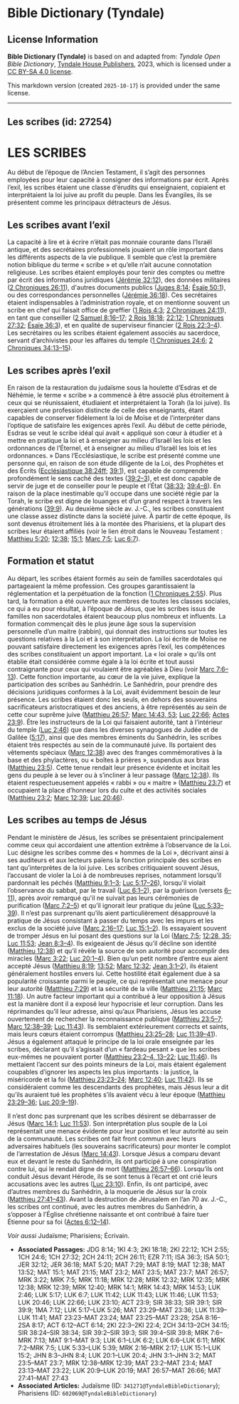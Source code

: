 # Bible Dictionary (Tyndale)

## License Information

**Bible Dictionary (Tyndale)** is based on and adapted from: _Tyndale Open Bible Dictionary_, [Tyndale House Publishers](https://tyndaleopenresources.com/), 2023, which is licensed under a [CC BY-SA 4.0 license](https://creativecommons.org/licenses/by-sa/4.0/legalcode.en).

This markdown version (created `2025-10-17`) is provided under the same license.



--------------------------------

## Les scribes (id: 27254)

LES SCRIBES
===========

Au début de l’époque de l’Ancien Testament, il s’agit des personnes employées pour leur capacité à consigner des informations par écrit. Après l’exil, les scribes étaient une classe d’érudits qui enseignaient, copiaient et interprétaient la loi juive au profit du peuple. Dans les Évangiles, ils se présentent comme les principaux détracteurs de Jésus.

Les scribes avant l’exil
------------------------

La capacité à lire et à écrire n’était pas monnaie courante dans l’Israël antique, et des secrétaires professionnels jouaient un rôle important dans les différents aspects de la vie publique. Il semble que c’est la première notion biblique du terme « scribe » et qu’elle n’ait aucune connotation religieuse. Les scribes étaient employés pour tenir des comptes ou mettre par écrit des informations juridiques ([Jérémie 32:12](https://ref.ly/Jer32:12)), des données militaires ([2 Chroniques 26:11](https://ref.ly/2Chr26:11)), d'autres documents publics ([Juges 8:14](https://ref.ly/Judg8:14); [Ésaïe 50:1](https://ref.ly/Isa50:1)), ou des correspondances personnelles ([Jérémie 36:18](https://ref.ly/Jer36:18)). Ces secrétaires étaient indispensables à l’administration royale, et on mentionne souvent un scribe en chef qui faisait office de greffier ([1 Rois 4:3](https://ref.ly/1Kgs4:3); [2 Chroniques 24:11](https://ref.ly/2Chr24:11)), en tant que conseiller ([2 Samuel 8:16–17](https://ref.ly/2Sam8:16-2Sam8:17); [2 Rois 18:18](https://ref.ly/2Kgs18:18); [22:12](https://ref.ly/2Kgs22:12); [1 Chroniques 27:32](https://ref.ly/1Chr27:32); [Ésaïe 36:3](https://ref.ly/Isa36:3)), et en qualité de superviseur financier ([2 Rois 22:3–4](https://ref.ly/2Kgs22:3-2Kgs22:4)). Les secrétaires ou les scribes étaient également associés au sacerdoce, servant d’archivistes pour les affaires du temple ([1 Chroniques 24:6](https://ref.ly/1Chr24:6); [2 Chroniques 34:13–15](https://ref.ly/2Chr34:13-2Chr34:15)).

Les scribes après l’exil
------------------------

En raison de la restauration du judaïsme sous la houlette d’Esdras et de Néhémie, le terme « scribe » a commencé à être associé plus étroitement à ceux qui se réunissaient, étudiaient et interprétaient la Torah (la loi juive). Ils exerçaient une profession distincte de celle des enseignants, étant capables de conserver fidèlement la loi de Moïse et de l’interpréter dans l’optique de satisfaire les exigences après l’exil. Au début de cette période, Esdras se veut le scribe idéal qui avait « appliqué son cœur à étudier et à mettre en pratique la loi et à enseigner au milieu d’Israël les lois et les ordonnances de l’Éternel, et à enseigner au milieu d’Israël les lois et les ordonnances. » Dans l’Ecclésiastique, le scribe est présenté comme une personne qui, en raison de son étude diligente de la Loi, des Prophètes et des Écrits ([Ecclésiastique 38:24ff](https://ref.ly/Sir38:24-Sir38:34); [39:1](https://ref.ly/Sir39:1)), est capable de comprendre profondément le sens caché des textes ([39:2–3](https://ref.ly/Sir39:2-Sir39:3)), et est donc capable de servir de juge et de conseiller pour le peuple et l’État ([38:33](https://ref.ly/Sir38:33); [39:4–8](https://ref.ly/Sir39:4-Sir39:8)). En raison de la place inestimable qu’il occupe dans une société régie par la Torah, le scribe est digne de louanges et d’un grand respect à travers les générations ([39:9](https://ref.ly/Sir39:9)). Au deuxième siècle av. J.\-C., les scribes constituaient une classe assez distincte dans la société juive. À partir de cette époque, ils sont devenus étroitement liés à la montée des Pharisiens, et la plupart des scribes leur étaient affiliés (voir le lien étroit dans le Nouveau Testament : [Matthieu 5:20](https://ref.ly/Matt5:20); [12:38](https://ref.ly/Matt12:38); [15:1](https://ref.ly/Matt15:1); [Marc 7:5](https://ref.ly/Mark7:5); [Luc 6:7](https://ref.ly/Luke6:7)).

Formation et statut
-------------------

Au départ, les scribes étaient formés au sein de familles sacerdotales qui partageaient la même profession. Ces groupes garantissaient la réglementation et la perpétuation de la fonction ([1 Chroniques 2:55](https://ref.ly/1Chr2:55)). Plus tard, la formation a été ouverte aux membres de toutes les classes sociales, ce qui a eu pour résultat, à l’époque de Jésus, que les scribes issus de familles non sacerdotales étaient beaucoup plus nombreux et influents. La formation commençait dès le plus jeune âge sous la supervision personnelle d’un maitre (rabbin), qui donnait des instructions sur toutes les questions relatives à la Loi et à son interprétation. La loi écrite de Moïse ne pouvant satisfaire directement les exigences après l’exil, les compétences des scribes constituaient un apport important. La « loi orale » qu’ils ont établie était considérée comme égale à la loi écrite et tout aussi contraignante pour ceux qui voulaient être agréables à Dieu (voir [Marc 7:6–13](https://ref.ly/Mark7:6-Mark7:13)). Cette fonction importante, au cœur de la vie juive, explique la participation des scribes au Sanhédrin. Le Sanhédrin, pour prendre des décisions juridiques conformes à la Loi, avait évidemment besoin de leur présence. Les scribes étaient donc les seuls, en dehors des souverains sacrificateurs aristocratiques et des anciens, à être représentés au sein de cette cour suprême juive ([Matthieu 26:57](https://ref.ly/Matt26:57); [Marc 14:43, 53](https://ref.ly/Mark14:43,Mark14:53); [Luc 22:66](https://ref.ly/Luke22:66); [Actes 23:9](https://ref.ly/Acts23:9)). Être les instructeurs de la Loi qui faisaient autorité, tant à l’intérieur du temple ([Luc 2:46](https://ref.ly/Luke2:46)) que dans les diverses synagogues de Judée et de Galilée ([5:17](https://ref.ly/Luke5:17)), ainsi que des membres éminents du Sanhédrin, les scribes étaient très respectés au sein de la communauté juive. Ils portaient des vêtements spéciaux ([Marc 12:38](https://ref.ly/Mark12:38)) avec des franges commémoratives à la base et des phylactères, ou « boîtes à prières », suspendus aux bras ([Matthieu 23:5](https://ref.ly/Matt23:5)). Cette tenue rendait leur présence évidente et incitait les gens du peuple à se lever ou à s’incliner à leur passage ([Marc 12:38](https://ref.ly/Mark12:38)). Ils étaient respectueusement appelés « rabbi » ou « maitre » ([Matthieu 23:7](https://ref.ly/Matt23:7)) et occupaient la place d’honneur lors du culte et des activités sociales ([Matthieu 23:2](https://ref.ly/Matt23:2); [Marc 12:39](https://ref.ly/Mark12:39); [Luc 20:46](https://ref.ly/Luke20:46)).

Les scribes au temps de Jésus
-----------------------------

Pendant le ministère de Jésus, les scribes se présentaient principalement comme ceux qui accordaient une attention extrême à l’observance de la Loi. Luc désigne les scribes comme des « hommes de la Loi », décrivant ainsi à ses auditeurs et aux lecteurs païens la fonction principale des scribes en tant qu’interprètes de la loi juive. Les scribes critiquaient souvent Jésus, l’accusant de violer la Loi à de nombreuses reprises, notamment lorsqu’il pardonnait les péchés ([Matthieu 9:1–3](https://ref.ly/Matt9:1-Matt9:3); [Luc 5:17–26](https://ref.ly/Luke5:17-Luke5:26)), lorsqu'il violait l’observance du sabbat, par le travail ([Luc 6:1–2](https://ref.ly/Luke6:1-Luke6:2)), par la guérison (versets [6–11](https://ref.ly/Luke6:6-Luke6:11)), après avoir remarqué qu'il ne suivait pas leurs cérémonies de purification ([Marc 7:2–5](https://ref.ly/Mark7:2-Mark7:5)) et qu’il ignorait leur pratique du jeûne ([Luc 5:33–39](https://ref.ly/Luke5:33-Luke5:39)). Il n’est pas surprenant qu’ils aient particulièrement désapprouvé la pratique de Jésus consistant à passer du temps avec les impurs et les exclus de la société juive ([Marc 2:16–17](https://ref.ly/Mark2:16-Mark2:17); [Luc 15:1–2](https://ref.ly/Luke15:1-Luke15:2)). Ils essayaient souvent de tromper Jésus en lui posant des questions sur la Loi ([Marc 7:5](https://ref.ly/Mark7:5); [12:28, 35](https://ref.ly/Mark12:28,Mark12:35); [Luc 11:53](https://ref.ly/Luke11:53); [Jean 8:3–4](https://ref.ly/John8:3-John8:4)). Ils exigeaient de Jésus qu’il décline son identité ([Matthieu 12:38](https://ref.ly/Matt12:38)) et qu’il révèle la source de son autorité pour accomplir des miracles ([Marc 3:22](https://ref.ly/Mark3:22); [Luc 20:1–4](https://ref.ly/Luke20:1-Luke20:4)). Bien qu’un petit nombre d’entre eux aient accepté Jésus ([Matthieu 8:19](https://ref.ly/Matt8:19); [13:52](https://ref.ly/Matt13:52); [Marc 12:32](https://ref.ly/Mark12:32); [Jean 3:1–2](https://ref.ly/John3:1-John3:2)), ils étaient généralement hostiles envers lui. Cette hostilité était également due à sa popularité croissante parmi le peuple, ce qui représentait une menace pour leur autorité ([Matthieu 7:29](https://ref.ly/Matt7:29)) et la sécurité de la ville ([Matthieu 21:15](https://ref.ly/Matt21:15); [Marc 11:18](https://ref.ly/Mark11:18)). Un autre facteur important qui a contribué à leur opposition à Jésus est la manière dont il a exposé leur hypocrisie et leur corruption. Dans les réprimandes qu’il leur adresse, ainsi qu’aux Pharisiens, Jésus les accuse ouvertement de rechercher la reconnaissance publique ([Matthieu 23:5–7](https://ref.ly/Matt23:5-Matt23:7); [Marc 12:38–39](https://ref.ly/Mark12:38-Mark12:39); [Luc 11:43](https://ref.ly/Luke11:43)). Ils semblaient extérieurement corrects et saints, mais leurs cœurs étaient corrompus ([Matthieu 23:25–28](https://ref.ly/Matt23:25-Matt23:28); [Luc 11:39–41](https://ref.ly/Luke11:39-Luke11:41)). Jésus a également attaqué le principe de la loi orale enseignée par les scribes, déclarant qu’il s’agissait d’un « fardeau pesant » que les scribes eux\-mêmes ne pouvaient porter ([Matthieu 23:2–4, 13–22](https://ref.ly/Matt23:2-Matt23:4,Matt23:13-Matt23:22); [Luc 11:46](https://ref.ly/Luke11:46)). Ils mettaient l’accent sur des points mineurs de la Loi, mais étaient également coupables d’ignorer les aspects les plus importants : la justice, la miséricorde et la foi ([Matthieu 23:23–24](https://ref.ly/Matt23:23-Matt23:24); [Marc 12:40](https://ref.ly/Mark12:40); [Luc 11:42](https://ref.ly/Luke11:42)). Ils se considéraient comme les descendants des prophètes, mais Jésus leur a dit qu’ils auraient tué les prophètes s’ils avaient vécu à leur époque ([Matthieu 23:29–36](https://ref.ly/Matt23:29-Matt23:36); [Luc 20:9–19](https://ref.ly/Luke20:9-Luke20:19)).

Il n’est donc pas surprenant que les scribes désirent se débarrasser de Jésus ([Marc 14:1](https://ref.ly/Mark14:1); [Luc 11:53](https://ref.ly/Luke11:53)). Son interprétation plus souple de la Loi représentait une menace évidente pour leur position et leur autorité au sein de la communauté. Les scribes ont fait front commun avec leurs adversaires habituels (les souverains sacrificateurs) pour monter le complot de l’arrestation de Jésus ([Marc 14:43](https://ref.ly/Mark14:43)). Lorsque Jésus a comparu devant eux et devant le reste du Sanhédrin, ils ont participé à une conspiration contre lui, qui le rendait digne de mort ([Matthieu 26:57–66](https://ref.ly/Matt26:57-Matt26:66)). Lorsqu’ils ont conduit Jésus devant Hérode, ils se sont tenus à l’écart et ont crié leurs accusations avec les autres ([Luc 23:10](https://ref.ly/Luke23:10)). Enfin, ils ont participé, avec d’autres membres du Sanhédrin, à la moquerie de Jésus sur la croix ([Matthieu 27:41–43](https://ref.ly/Matt27:41-Matt27:43)). Avant la destruction de Jérusalem en l’an 70 av. J.\-C., les scribes ont continué, avec les autres membres du Sanhédrin, à s’opposer à l’Église chrétienne naissante et ont contribué à faire tuer Étienne pour sa foi ([Actes 6:12–14](https://ref.ly/Acts6:12-Acts6:14)).

*Voir aussi* Judaïsme; Pharisiens; Écrivain.

* **Associated Passages:** JDG 8:14; 1KI 4:3; 2KI 18:18; 2KI 22:12; 1CH 2:55; 1CH 24:6; 1CH 27:32; 2CH 24:11; 2CH 26:11; EZR 7:11; ISA 36:3; ISA 50:1; JER 32:12; JER 36:18; MAT 5:20; MAT 7:29; MAT 8:19; MAT 12:38; MAT 13:52; MAT 15:1; MAT 21:15; MAT 23:2; MAT 23:5; MAT 23:7; MAT 26:57; MRK 3:22; MRK 7:5; MRK 11:18; MRK 12:28; MRK 12:32; MRK 12:35; MRK 12:38; MRK 12:39; MRK 12:40; MRK 14:1; MRK 14:43; MRK 14:53; LUK 2:46; LUK 5:17; LUK 6:7; LUK 11:42; LUK 11:43; LUK 11:46; LUK 11:53; LUK 20:46; LUK 22:66; LUK 23:10; ACT 23:9; SIR 38:33; SIR 39:1; SIR 39:9; 1MA 7:12; LUK 5:17–LUK 5:26; MAT 23:29–MAT 23:36; LUK 11:39–LUK 11:41; MAT 23:23–MAT 23:24; MAT 23:25–MAT 23:28; 2SA 8:16–2SA 8:17; ACT 6:12–ACT 6:14; 2KI 22:3–2KI 22:4; 2CH 34:13–2CH 34:15; SIR 38:24–SIR 38:34; SIR 39:2–SIR 39:3; SIR 39:4–SIR 39:8; MRK 7:6–MRK 7:13; MAT 9:1–MAT 9:3; LUK 6:1–LUK 6:2; LUK 6:6–LUK 6:11; MRK 7:2–MRK 7:5; LUK 5:33–LUK 5:39; MRK 2:16–MRK 2:17; LUK 15:1–LUK 15:2; JHN 8:3–JHN 8:4; LUK 20:1–LUK 20:4; JHN 3:1–JHN 3:2; MAT 23:5–MAT 23:7; MRK 12:38–MRK 12:39; MAT 23:2–MAT 23:4; MAT 23:13–MAT 23:22; LUK 20:9–LUK 20:19; MAT 26:57–MAT 26:66; MAT 27:41–MAT 27:43
* **Associated Articles:** Judaïsme (ID: `341271@TyndaleBibleDictionary`); Pharisiens (ID: `602069@TyndaleBibleDictionary`)

